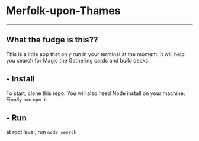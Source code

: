 # Merfolk-upon-Thames
---
## What the fudge is this??

This is a little app that only run in your terminal at the moment. It will help you search for Magic the Gathering cards and build decks.

## - Install
To start, clone this repo. You will also need Node install on your machine. Finally run `npm i`.

## - Run
at root level, run `node search`
